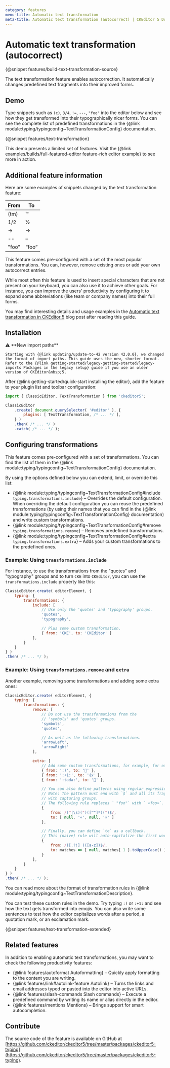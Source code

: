 ```yaml
---
category: features
menu-title: Automatic text transformation
meta-title: Automatic text transformation (autocorrect) | CKEditor 5 Documentation
---
```


# Automatic text transformation (autocorrect)

{@snippet features/build-text-transformation-source}

The text transformation feature enables autocorrection. It automatically changes predefined text fragments into their improved forms.

## Demo

Type snippets such as `(c)`, `3/4`, `!=`, `---`, `"foo"` into the editor below and see how they get transformed into their typographically nicer forms. You can see the complete list of predefined transformations in the {@link module:typing/typingconfig~TextTransformationConfig} documentation.

{@snippet features/text-transformation}

<info-box info>
	This demo presents a limited set of features. Visit the {@link examples/builds/full-featured-editor feature-rich editor example} to see more in action.
</info-box>

## Additional feature information

Here are some examples of snippets changed by the text transformation feature:

<!-- vale off -->
<table style="width: unset">
	<thead>
		<tr>
		<th>From</th>
		<th>To</th>
		</tr>
	</thead>
	<tbody>
		<tr>
			<td>(tm)</td>
			<td>™</td>
		</tr>
		<tr>
			<td>1/2</td>
			<td>½</td>
		</tr>
		<tr>
			<td>-&gt;</td>
			<td>→</td>
		</tr>
		<tr>
			<td>--</td>
			<td>–</td>
		</tr>
		<tr>
			<td>"foo"</td>
			<td>“foo”</td>
		</tr>
	</tbody>
</table>
<!-- vale on -->

This feature comes pre-configured with a set of the most popular transformations. You can, however, remove existing ones or add your own autocorrect entries.

While most often this feature is used to insert special characters that are not present on your keyboard, you can also use it to achieve other goals. For instance, you can improve the users' productivity by configuring it to expand some abbreviations (like team or company names) into their full forms.

You may find interesting details and usage examples in the [Automatic text transformation in CKEditor&nbsp;5](https://ckeditor.com/blog/feature-of-the-month-automatic-text-transformation-in-ckeditor-5/) blog post after reading this guide.

## Installation

<info-box info>
	⚠️ **New import paths**

	Starting with {@link updating/update-to-42 version 42.0.0}, we changed the format of import paths. This guide uses the new, shorter format. Refer to the {@link getting-started/legacy-getting-started/legacy-imports Packages in the legacy setup} guide if you use an older version of CKEditor&nbsp;5.
</info-box>

After {@link getting-started/quick-start installing the editor}, add the feature to your plugin list and toolbar configuration:

```js
import { ClassicEditor, TextTransformation } from 'ckeditor5';

ClassicEditor
	.create( document.querySelector( '#editor' ), {
		plugins: [ TextTransformation, /* ... */ ],
	} )
	.then( /* ... */ )
	.catch( /* ... */ );
```

## Configuring transformations

This feature comes pre-configured with a set of transformations. You can find the list of them in the {@link module:typing/typingconfig~TextTransformationConfig} documentation.

By using the options defined below you can extend, limit, or override this list:

* {@link module:typing/typingconfig~TextTransformationConfig#include `typing.transformations.include`} &ndash; Overrides the default configuration. When overriding the default configuration you can reuse the predefined transformations (by using their names that you can find in the {@link module:typing/typingconfig~TextTransformationConfig} documentation) and write custom transformations.
* {@link module:typing/typingconfig~TextTransformationConfig#remove `typing.transformations.remove`} &ndash; Removes predefined transformations.
* {@link module:typing/typingconfig~TextTransformationConfig#extra `typing.transformations.extra`} &ndash; Adds your custom transformations to the predefined ones.

### Example: Using `transformations.include`

For instance, to use the transformations from the "quotes" and "typography" groups and to turn `CKE` into `CKEditor`, you can use the `transformations.include` property like this:

```js
ClassicEditor.create( editorElement, {
	typing: {
		transformations: {
			include: [
				// Use only the 'quotes' and 'typography' groups.
				'quotes',
				'typography',

				// Plus some custom transformation.
				{ from: 'CKE', to: 'CKEditor' }
			],
		}
	}
} )
.then( /* ... */ );
```

### Example: Using `transformations.remove` and `extra`

Another example, removing some transformations and adding some extra ones:

```js
ClassicEditor.create( editorElement, {
	typing: {
		transformations: {
			remove: [
				// Do not use the transformations from the
				// 'symbols' and 'quotes' groups.
				'symbols',
				'quotes',

				// As well as the following transformations.
				'arrowLeft',
				'arrowRight'
			],

			extra: [
				// Add some custom transformations, for example, for emojis.
				{ from: ':)', to: '🙂' },
				{ from: ':+1:', to: '👍' },
				{ from: ':tada:', to: '🎉' },

				// You can also define patterns using regular expressions.
				// Note: The pattern must end with `$` and all its fragments must be wrapped
				// with capturing groups.
				// The following rule replaces ` "foo"` with ` «foo»`.
				{
					from: /(^|\s)(")([^"]*)(")$/,
					to: [ null, '«', null, '»' ]
				},

				// Finally, you can define `to` as a callback.
				// This (naive) rule will auto-capitalize the first word after a period, question mark, or an exclamation mark.
				{
					from: /([.?!] )([a-z])$/,
					to: matches => [ null, matches[ 1 ].toUpperCase() ]
				}
			],
		}
	}
} )
.then( /* ... */ );
```

You can read more about the format of transformation rules in {@link module:typing/typingconfig~TextTransformationDescription}.

You can test these custom rules in the demo. Try typing `:)` or `:+1:` and see how the text gets transformed into emojis. You can also write some sentences to test how the editor capitalizes words after a period, a quotation mark, or an exclamation mark.

{@snippet features/text-transformation-extended}

## Related features

In addition to enabling automatic text transformations, you may want to check the following productivity features:

* {@link features/autoformat Autoformatting} &ndash; Quickly apply formatting to the content you are writing.
* {@link features/link#autolink-feature Autolink} &ndash; Turns the links and email addresses typed or pasted into the editor into active URLs.
* {@link features/slash-commands Slash commands} &ndash; Execute a predefined command by writing its name or alias directly in the editor.
* {@link features/mentions Mentions} &ndash; Brings support for smart autocompletion.

## Contribute

The source code of the feature is available on GitHub at [https://github.com/ckeditor/ckeditor5/tree/master/packages/ckeditor5-typing](https://github.com/ckeditor/ckeditor5/tree/master/packages/ckeditor5-typing).
